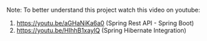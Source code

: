 

Note: To better understand this project watch this video on youtube:
1.  https://youtu.be/aGHaNiKa6a0   (Spring Rest API - Spring Boot)
2.  https://youtu.be/HIhhB1xaylQ (Spring Hibernate Integration)
